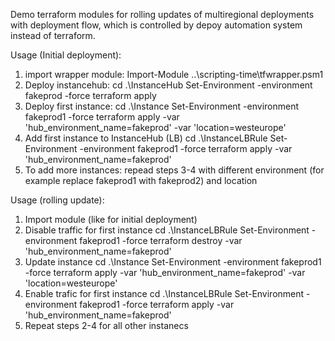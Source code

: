 Demo terraform modules for rolling updates of multiregional deployments with deployment flow, which is controlled by depoy automation system instead of terraform.

Usage (Initial deployment): 
1. import wrapper module: 
    Import-Module  ..\scripting-time\tfwrapper.psm1
2. Deploy instancehub: 
    cd .\InstanceHub 
    Set-Environment -environment fakeprod -force
    terraform apply
3. Deploy first instance: 
    cd .\Instance
    Set-Environment -environment fakeprod1 -force
    terraform apply -var 'hub_environment_name=fakeprod' -var 'location=westeurope'
4. Add first instance to InstanceHub (LB) 
    cd .\InstanceLBRule
    Set-Environment -environment fakeprod1 -force
    terraform apply -var 'hub_environment_name=fakeprod'
5. To add more instances: repead steps 3-4 with different environment (for example replace fakeprod1 with fakeprod2) and location

Usage (rolling update): 
1. Import module (like for initial deployment) 
2. Disable traffic for first instance
    cd .\InstanceLBRule
    Set-Environment -environment fakeprod1 -force
    terraform destroy -var 'hub_environment_name=fakeprod'
3. Update instance
    cd .\Instance
    Set-Environment -environment fakeprod1 -force
    terraform apply -var 'hub_environment_name=fakeprod' -var 'location=westeurope'
4. Enable trafic for first instance
    cd .\InstanceLBRule
    Set-Environment -environment fakeprod1 -force
    terraform apply -var 'hub_environment_name=fakeprod'
5. Repeat steps 2-4 for all other instanecs